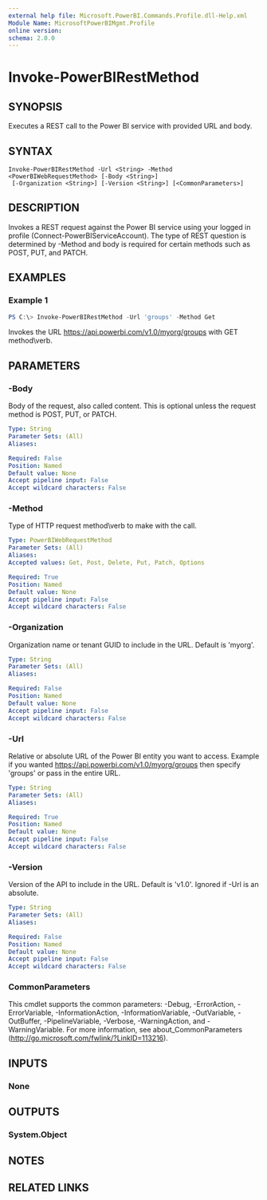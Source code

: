 ```yaml
---
external help file: Microsoft.PowerBI.Commands.Profile.dll-Help.xml
Module Name: MicrosoftPowerBIMgmt.Profile
online version:
schema: 2.0.0
---
```


# Invoke-PowerBIRestMethod

## SYNOPSIS
Executes a REST call to the Power BI service with provided URL and body.

## SYNTAX

```
Invoke-PowerBIRestMethod -Url <String> -Method <PowerBIWebRequestMethod> [-Body <String>]
 [-Organization <String>] [-Version <String>] [<CommonParameters>]
```

## DESCRIPTION
Invokes a REST request against the Power BI service using your logged in profile (Connect-PowerBIServiceAccount).
The type of REST question is determined by -Method and body is required for certain methods such as POST, PUT, and PATCH.

## EXAMPLES

### Example 1
```powershell
PS C:\> Invoke-PowerBIRestMethod -Url 'groups' -Method Get
```

Invokes the URL https://api.powerbi.com/v1.0/myorg/groups with GET method\verb.

## PARAMETERS

### -Body
Body of the request, also called content. This is optional unless the request method is POST, PUT, or PATCH.

```yaml
Type: String
Parameter Sets: (All)
Aliases:

Required: False
Position: Named
Default value: None
Accept pipeline input: False
Accept wildcard characters: False
```

### -Method
Type of HTTP request method\verb to make with the call.

```yaml
Type: PowerBIWebRequestMethod
Parameter Sets: (All)
Aliases:
Accepted values: Get, Post, Delete, Put, Patch, Options

Required: True
Position: Named
Default value: None
Accept pipeline input: False
Accept wildcard characters: False
```

### -Organization
Organization name or tenant GUID to include in the URL. Default is 'myorg'.

```yaml
Type: String
Parameter Sets: (All)
Aliases:

Required: False
Position: Named
Default value: None
Accept pipeline input: False
Accept wildcard characters: False
```

### -Url
Relative or absolute URL of the Power BI entity you want to access. Example if you wanted https://api.powerbi.com/v1.0/myorg/groups then specify 'groups' or pass in the entire URL.

```yaml
Type: String
Parameter Sets: (All)
Aliases:

Required: True
Position: Named
Default value: None
Accept pipeline input: False
Accept wildcard characters: False
```

### -Version
Version of the API to include in the URL. Default is 'v1.0'. Ignored if -Url is an absolute.

```yaml
Type: String
Parameter Sets: (All)
Aliases:

Required: False
Position: Named
Default value: None
Accept pipeline input: False
Accept wildcard characters: False
```

### CommonParameters
This cmdlet supports the common parameters: -Debug, -ErrorAction, -ErrorVariable, -InformationAction, -InformationVariable, -OutVariable, -OutBuffer, -PipelineVariable, -Verbose, -WarningAction, and -WarningVariable. For more information, see about_CommonParameters (http://go.microsoft.com/fwlink/?LinkID=113216).

## INPUTS

### None

## OUTPUTS

### System.Object

## NOTES

## RELATED LINKS
